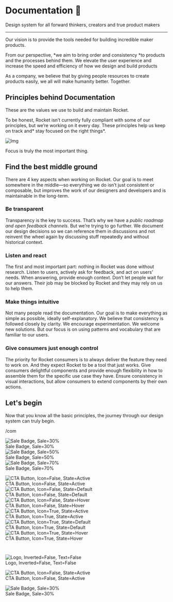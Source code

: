 
# Documentation 🚀

Design system for all forward thinkers, creators and true product makers

---

Our vision is to provide the tools needed for building incredible maker products.

From our perspective, *we aim to bring order and consistency *to products and the processes behind them. We elevate the user experience and increase the speed and efficiency of how we design and build products

As a company, we believe that by giving people resources to create products easily, we all will make humanity better. Together.

## Principles behind Documentation

These are the values we use to build and maintain Rocket.

To be honest, Rocket isn’t currently fully compliant with some of our principles, but we’re working on it every day. These principles help us keep on track and* stay focused on the right things*.

![Img](https://studio-assets.supernova.io/design-systems/14533/9289758a-6300-472a-bbc6-a57098081abf.jpeg)

Focus is truly the most important thing.

## Find the best middle ground

There are 4 key aspects when working on Rocket. Our goal is to meet somewhere in the middle—so everything we do isn’t just consistent or composable, but improves the work of our designers and developers and is maintainable in the long-term.

### Be transparent

Transparency is the key to success. That’s why we have a *public roadmap and open feedback channels*. But we’re trying to go further. We document our design decisions so we can reference them in discussions and not reinvent the wheel again by discussing stuff repeatedly and without historical context.

### Listen and react

The first and most important part: nothing in Rocket was done without research. Listen to users, actively ask for feedback, and act on users’ needs. When answering, provide enough context. Don’t let people wait for our answers. Their job may be blocked by Rocket and they may rely on us to help them.

### Make things intuitive

Not many people read the documentation. Our goal is to make everything as simple as possible, ideally self-explanatory. We believe that consistency is followed closely by clarity. We encourage experimentation. We welcome new solutions. But our focus is on using patterns and vocabulary that are familiar to our users.

### Give consumers just enough control

The priority for Rocket consumers is to always deliver the feature they need to work on. And they expect Rocket to be a tool that just works. Give consumers delightful components and provide enough flexibility in how to assemble them for the specific use case they have. Ensure consistency in visual interactions, but allow consumers to extend components by their own actions.

## Let's begin

Now that you know all the basic principles, the journey through our design system can truly begin.

/com

  
![Sale Badge, Sale=30%](https://studio-assets.supernova.io/design-systems/14533/31fe96e3-bb70-414d-845b-82fe16bc29b0.png)  
Sale Badge, Sale=30%  
![Sale Badge, Sale=50%](https://studio-assets.supernova.io/design-systems/14533/2ce86524-9fad-4190-99dd-22966612ed35.png)  
Sale Badge, Sale=50%  
![Sale Badge, Sale=70%](https://studio-assets.supernova.io/design-systems/14533/46ccd5bd-cff0-4759-9716-a60b21ef3549.png)  
Sale Badge, Sale=70%  


  
![CTA Button, Icon=False, State=Active](https://studio-assets.supernova.io/design-systems/14533/702ed86c-754a-4a73-bf8b-9d5dd5d2e0d2.png)  
CTA Button, Icon=False, State=Active  
![CTA Button, Icon=False, State=Default](https://studio-assets.supernova.io/design-systems/14533/5f80a582-6640-4293-a077-f22390be01df.png)  
CTA Button, Icon=False, State=Default  
![CTA Button, Icon=False, State=Hover](https://studio-assets.supernova.io/design-systems/14533/6ef25ae7-5034-4b01-83b0-7dd8c3dc6649.png)  
CTA Button, Icon=False, State=Hover  
![CTA Button, Icon=True, State=Active](https://studio-assets.supernova.io/design-systems/14533/de1b9cd8-8e19-42cf-8986-e685706a18dc.png)  
CTA Button, Icon=True, State=Active  
![CTA Button, Icon=True, State=Default](https://studio-assets.supernova.io/design-systems/14533/377d4a0f-2b81-44a0-b9e2-92edf01dd360.png)  
CTA Button, Icon=True, State=Default  
![CTA Button, Icon=True, State=Hover](https://studio-assets.supernova.io/design-systems/14533/ce36dce9-99b3-41c9-a527-a6bedb6f51f8.png)  
CTA Button, Icon=True, State=Hover  


```javascript  
  
```

  
![Logo, Inverted=False, Text=False](https://studio-assets.supernova.io/design-systems/14533/418588a5-d9b6-4c01-ae58-48c913887b31.png)  
Logo, Inverted=False, Text=False  


  
  


  
![CTA Button, Icon=False, State=Active](https://studio-assets.supernova.io/design-systems/14533/702ed86c-754a-4a73-bf8b-9d5dd5d2e0d2.png)  
CTA Button, Icon=False, State=Active  


  
![Sale Badge, Sale=30%](https://studio-assets.supernova.io/design-systems/14533/31fe96e3-bb70-414d-845b-82fe16bc29b0.png)  
Sale Badge, Sale=30%  
